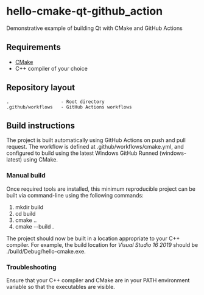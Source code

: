 # hello-cmake-qt-github_action
Demonstrative example of building Qt with CMake and GitHub Actions

## Requirements
* [CMake](https://cmake.org/download/)
* C++ compiler of your choice

## Repository layout
    .                   - Root directory
    .github/workflows   - GitHub Actions workflows

## Build instructions
The project is built automatically using GitHub Actions on push and pull
request. The workflow is defined at .github/workflows/cmake.yml, and configured
to build using the latest Windows GitHub Runned (windows-latest) using CMake.

### Manual build
Once required tools are installed, this minimum reproducible project can be
built via command-line using the following commands:

1. mkdir build
1. cd build
1. cmake ..
1. cmake --build .

The project should now be built in a location appropriate to your C++ compiler.
For example, the build location for *Visual Studio 16 2019* should be
./build/Debug/hello-cmake.exe.

### Troubleshooting
Ensure that your C++ compiler and CMake are in your PATH environment variable so
that the executables are visible.

